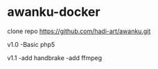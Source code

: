 # awanku-docker
clone repo
https://github.com/hadi-art/awanku.git

v1.0
-Basic php5

v1.1
-add handbrake
-add ffmpeg
